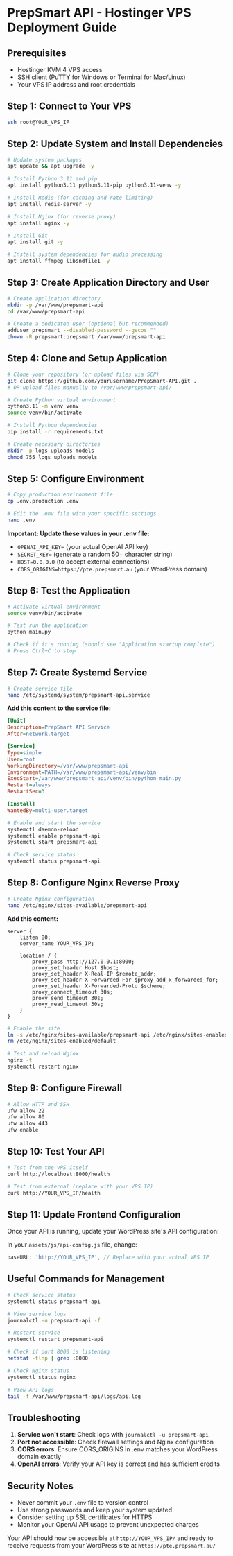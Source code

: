 # PrepSmart API - Hostinger VPS Deployment Guide

## Prerequisites
- Hostinger KVM 4 VPS access
- SSH client (PuTTY for Windows or Terminal for Mac/Linux)
- Your VPS IP address and root credentials

## Step 1: Connect to Your VPS

```bash
ssh root@YOUR_VPS_IP
```

## Step 2: Update System and Install Dependencies

```bash
# Update system packages
apt update && apt upgrade -y

# Install Python 3.11 and pip
apt install python3.11 python3.11-pip python3.11-venv -y

# Install Redis (for caching and rate limiting)
apt install redis-server -y

# Install Nginx (for reverse proxy)
apt install nginx -y

# Install Git
apt install git -y

# Install system dependencies for audio processing
apt install ffmpeg libsndfile1 -y
```

## Step 3: Create Application Directory and User

```bash
# Create application directory
mkdir -p /var/www/prepsmart-api
cd /var/www/prepsmart-api

# Create a dedicated user (optional but recommended)
adduser prepsmart --disabled-password --gecos ""
chown -R prepsmart:prepsmart /var/www/prepsmart-api
```

## Step 4: Clone and Setup Application

```bash
# Clone your repository (or upload files via SCP)
git clone https://github.com/yourusername/PrepSmart-API.git .
# OR upload files manually to /var/www/prepsmart-api/

# Create Python virtual environment
python3.11 -m venv venv
source venv/bin/activate

# Install Python dependencies
pip install -r requirements.txt

# Create necessary directories
mkdir -p logs uploads models
chmod 755 logs uploads models
```

## Step 5: Configure Environment

```bash
# Copy production environment file
cp .env.production .env

# Edit the .env file with your specific settings
nano .env
```

**Important: Update these values in your .env file:**
- `OPENAI_API_KEY=` (your actual OpenAI API key)
- `SECRET_KEY=` (generate a random 50+ character string)
- `HOST=0.0.0.0` (to accept external connections)
- `CORS_ORIGINS=https://pte.prepsmart.au` (your WordPress domain)

## Step 6: Test the Application

```bash
# Activate virtual environment
source venv/bin/activate

# Test run the application
python main.py

# Check if it's running (should see "Application startup complete")
# Press Ctrl+C to stop
```

## Step 7: Create Systemd Service

```bash
# Create service file
nano /etc/systemd/system/prepsmart-api.service
```

**Add this content to the service file:**

```ini
[Unit]
Description=PrepSmart API Service
After=network.target

[Service]
Type=simple
User=root
WorkingDirectory=/var/www/prepsmart-api
Environment=PATH=/var/www/prepsmart-api/venv/bin
ExecStart=/var/www/prepsmart-api/venv/bin/python main.py
Restart=always
RestartSec=3

[Install]
WantedBy=multi-user.target
```

```bash
# Enable and start the service
systemctl daemon-reload
systemctl enable prepsmart-api
systemctl start prepsmart-api

# Check service status
systemctl status prepsmart-api
```

## Step 8: Configure Nginx Reverse Proxy

```bash
# Create Nginx configuration
nano /etc/nginx/sites-available/prepsmart-api
```

**Add this content:**

```nginx
server {
    listen 80;
    server_name YOUR_VPS_IP;

    location / {
        proxy_pass http://127.0.0.1:8000;
        proxy_set_header Host $host;
        proxy_set_header X-Real-IP $remote_addr;
        proxy_set_header X-Forwarded-For $proxy_add_x_forwarded_for;
        proxy_set_header X-Forwarded-Proto $scheme;
        proxy_connect_timeout 30s;
        proxy_send_timeout 30s;
        proxy_read_timeout 30s;
    }
}
```

```bash
# Enable the site
ln -s /etc/nginx/sites-available/prepsmart-api /etc/nginx/sites-enabled/
rm /etc/nginx/sites-enabled/default

# Test and reload Nginx
nginx -t
systemctl restart nginx
```

## Step 9: Configure Firewall

```bash
# Allow HTTP and SSH
ufw allow 22
ufw allow 80
ufw allow 443
ufw enable
```

## Step 10: Test Your API

```bash
# Test from the VPS itself
curl http://localhost:8000/health

# Test from external (replace with your VPS IP)
curl http://YOUR_VPS_IP/health
```

## Step 11: Update Frontend Configuration

Once your API is running, update your WordPress site's API configuration:

In your `assets/js/api-config.js` file, change:

```javascript
baseURL: 'http://YOUR_VPS_IP', // Replace with your actual VPS IP
```

## Useful Commands for Management

```bash
# Check service status
systemctl status prepsmart-api

# View service logs
journalctl -u prepsmart-api -f

# Restart service
systemctl restart prepsmart-api

# Check if port 8000 is listening
netstat -tlnp | grep :8000

# Check Nginx status
systemctl status nginx

# View API logs
tail -f /var/www/prepsmart-api/logs/api.log
```

## Troubleshooting

1. **Service won't start**: Check logs with `journalctl -u prepsmart-api`
2. **Port not accessible**: Check firewall settings and Nginx configuration
3. **CORS errors**: Ensure CORS_ORIGINS in .env matches your WordPress domain exactly
4. **OpenAI errors**: Verify your API key is correct and has sufficient credits

## Security Notes

- Never commit your `.env` file to version control
- Use strong passwords and keep your system updated
- Consider setting up SSL certificates for HTTPS
- Monitor your OpenAI API usage to prevent unexpected charges

Your API should now be accessible at `http://YOUR_VPS_IP/` and ready to receive requests from your WordPress site at `https://pte.prepsmart.au/`